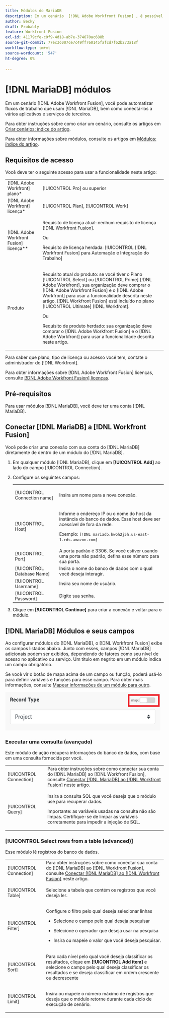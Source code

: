 ```yaml
---
title: Módulos do MariaDB
description: Em um cenário  [!DNL Adobe Workfront Fusion] , é possível automatizar fluxos de trabalho que usam  [!DNL MariaDB], bem como conectá-los a vários aplicativos e serviços de terceiros.
author: Becky
draft: Probably
feature: Workfront Fusion
exl-id: 41179cfe-c0f9-4d18-ab7e-374670ac688b
source-git-commit: 77ec3c007ce7c49ff760145fafcd7f62b273a18f
workflow-type: tm+mt
source-wordcount: '547'
ht-degree: 0%

---
```


# [!DNL MariaDB] módulos

Em um cenário [!DNL Adobe Workfront Fusion], você pode automatizar fluxos de trabalho que usam [!DNL MariaDB], bem como conectá-los a vários aplicativos e serviços de terceiros.

Para obter instruções sobre como criar um cenário, consulte os artigos em [Criar cenários: índice do artigo](/help/workfront-fusion/create-scenarios/create-scenarios-toc.md).

Para obter informações sobre módulos, consulte os artigos em [Módulos: índice do artigo](/help/workfront-fusion/references/modules/modules-toc.md).

## Requisitos de acesso

Você deve ter o seguinte acesso para usar a funcionalidade neste artigo:

<table style="table-layout:auto"> 
 <col> 
 <col> 
 <tbody> 
  <tr> 
   <td role="rowheader">[!DNL Adobe Workfront] plano*</td>
  <td> <p>[!UICONTROL Pro] ou superior</p> </td>
  </tr> 
  <tr data-mc-conditions=""> 
   <td role="rowheader">[!DNL Adobe Workfront] licença*</td>
   <td> <p>[!UICONTROL Plan], [!UICONTROL Work]</p> </td> 
  </tr> 
  <tr> 
   <td role="rowheader">[!DNL Adobe Workfront Fusion] licença**</td> 
   <td>
   <p>Requisito de licença atual: nenhum requisito de licença [!DNL Workfront Fusion].</p>
   <p>Ou</p>
   <p>Requisito de licença herdada: [!UICONTROL [!DNL Workfront Fusion] para Automação e Integração do Trabalho] </p>
   </td> 
  </tr> 
  <tr> 
   <td role="rowheader">Produto</td> 
   <td>
   <p>Requisito atual do produto: se você tiver o Plano [!UICONTROL Select] ou [!UICONTROL Prime] [!DNL Adobe Workfront], sua organização deve comprar o [!DNL Adobe Workfront Fusion] e o [!DNL Adobe Workfront] para usar a funcionalidade descrita neste artigo. [!DNL Workfront Fusion] está incluído no plano [!UICONTROL Ultimate] [!DNL Workfront].</p>
   <p>Ou</p>
   <p>Requisito de produto herdado: sua organização deve comprar o [!DNL Adobe Workfront Fusion] e o [!DNL Adobe Workfront] para usar a funcionalidade descrita neste artigo.</p>
   </td> 
  </tr> 
 </tbody> 
</table>

Para saber que plano, tipo de licença ou acesso você tem, contate o administrador do [!DNL Workfront].

Para obter informações sobre [!DNL Adobe Workfront Fusion] licenças, consulte [[!DNL Adobe Workfront Fusion] licenças](/help/workfront-fusion/set-up-and-manage-workfront-fusion/licensing-operations-overview/license-automation-vs-integration.md).

## Pré-requisitos

Para usar módulos [!DNL MariaDB], você deve ter uma conta [!DNL MariaDB].

## Conectar [!DNL MariaDB] a [!DNL Workfront Fusion]

Você pode criar uma conexão com sua conta do [!DNL MariaDB] diretamente de dentro de um módulo do [!DNL MariaDB].

1. Em qualquer módulo [!DNL MariaDB], clique em **[!UICONTROL Add]** ao lado do campo [!UICONTROL Connection].
1. Configure os seguintes campos:

   <table style="table-layout:auto"> 
    <col> 
    <col> 
    <tbody> 
     <tr> 
      <td role="rowheader"> <p>[!UICONTROL Connection name]</p> </td> 
      <td> <p>Insira um nome para a nova conexão.</p> </td> 
     </tr> 
     <tr> 
      <td role="rowheader">[!UICONTROL Host]</td> 
      <td> <p>Informe o endereço IP ou o nome do host da instância do banco de dados. Esse host deve ser acessível de fora da rede.</p> <p>Exemplo: <code>[!DNL mariadb.hwoh2j5h.us-east-1.rds.amazon.com]</code></p> </td> 
     </tr> 
     <tr> 
      <td role="rowheader">[!UICONTROL Port]</td> 
      <td>A porta padrão é 3306. Se você estiver usando uma porta não padrão, defina esse número para sua porta. </td> 
     </tr> 
     <tr> 
      <td role="rowheader">[!UICONTROL Database Name]</td> 
      <td>Insira o nome do banco de dados com o qual você deseja interagir.</td> 
     </tr> 
     <tr> 
      <td role="rowheader">[!UICONTROL Username]</td> 
      <td>Insira seu nome de usuário.</td> 
     </tr> 
     <tr> 
      <td role="rowheader">[!UICONTROL Password]</td> 
      <td>Digite sua senha.</td> 
     </tr> 
    </tbody> 
   </table>

1. Clique em **[!UICONTROL Continue]** para criar a conexão e voltar para o módulo.

## [!DNL MariaDB] Módulos e seus campos

Ao configurar módulos do [!DNL MariaDB], o [!DNL Workfront Fusion] exibe os campos listados abaixo. Junto com esses, campos [!DNL MariaDB] adicionais podem ser exibidos, dependendo de fatores como seu nível de acesso no aplicativo ou serviço. Um título em negrito em um módulo indica um campo obrigatório.

Se você vir o botão de mapa acima de um campo ou função, poderá usá-lo para definir variáveis e funções para esse campo. Para obter mais informações, consulte [Mapear informações de um módulo para outro](/help/workfront-fusion/create-scenarios/map-data/map-data-from-one-to-another.md).

![Alternância de mapa](/help/workfront-fusion/references/apps-and-modules/assets/map-toggle-350x74.png)

### Executar uma consulta (avançado)

Este módulo de ação recupera informações do banco de dados, com base em uma consulta fornecida por você.

<table style="table-layout:auto"> 
 <col> 
 <col> 
 <tbody> 
  <tr> 
   <td role="rowheader">[!UICONTROL Connection]</td> 
   <td>Para obter instruções sobre como conectar sua conta do [!DNL MariaDB] ao [!DNL Workfront Fusion], consulte <a href="#connect-mariadb-to-workfront-fusion" class="MCXref xref">Conectar [!DNL MariaDB] ao [!DNL Workfront Fusion]</a> neste artigo.</td> 
  </tr> 
  <tr> 
   <td role="rowheader">[!UICONTROL Query]</td> 
   <td> <p>Insira a consulta SQL que você deseja que o módulo use para recuperar dados.</p> <p>Importante: as variáveis usadas na consulta não são limpas. Certifique-se de limpar as variáveis corretamente para impedir a injeção de SQL.</p> </td> 
  </tr> 
 </tbody> 
</table>

### [!UICONTROL Select rows from a table (advanced)]

Esse módulo lê registros do banco de dados.

<table style="table-layout:auto"> 
 <col> 
 <col> 
 <tbody> 
  <tr> 
   <td role="rowheader">[!UICONTROL Connection]</td> 
   <td>Para obter instruções sobre como conectar sua conta do [!DNL MariaDB] ao [!DNL Workfront Fusion], consulte <a href="#connect-mariadb-to-workfront-fusion" class="MCXref xref">Conectar [!DNL MariaDB] ao [!DNL Workfront Fusion]</a> neste artigo.</td> 
  </tr> 
  <tr> 
   <td role="rowheader">[!UICONTROL Table]</td> 
   <td> <p>Selecione a tabela que contém os registros que você deseja ler.</p> </td> 
  </tr> 
  <tr> 
   <td role="rowheader">[!UICONTROL Filter]</td> 
   <td> <p>Configure o filtro pelo qual deseja selecionar linhas</p> 
    <ul> 
     <li> <p>Selecione o campo pelo qual deseja pesquisar</p> </li> 
     <li> <p>Selecione o operador que deseja usar na pesquisa</p> </li> 
     <li> <p>Insira ou mapeie o valor que você deseja pesquisar.</p> </li> 
    </ul> </td> 
  </tr> 
  <tr> 
   <td role="rowheader">[!UICONTROL Sort] </td> 
   <td> <p>Para cada nível pelo qual você deseja classificar os resultados, clique em <strong>[!UICONTROL Add item]</strong> e selecione o campo pelo qual deseja classificar os resultados e se deseja classificar em ordem crescente ou decrescente</p> </td> 
  </tr> 
  <tr> 
   <td role="rowheader">[!UICONTROL Limit]</td> 
   <td> <p>Insira ou mapeie o número máximo de registros que deseja que o módulo retorne durante cada ciclo de execução de cenário.</p> </td> 
  </tr> 
 </tbody> 
</table>
